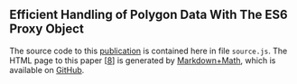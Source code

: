 ## Efficient Handling of Polygon Data With The ES6 Proxy Object

The source code to this [publication](https://goessner.github.io/polygon-data/) is contained here in file `source.js`. The HTML page to this paper [[8](#8)] is generated by [Markdown+Math](https://goessner.github.io/mdmath/), which is available on [GitHub](https://github.com/goessner/mdmath).
